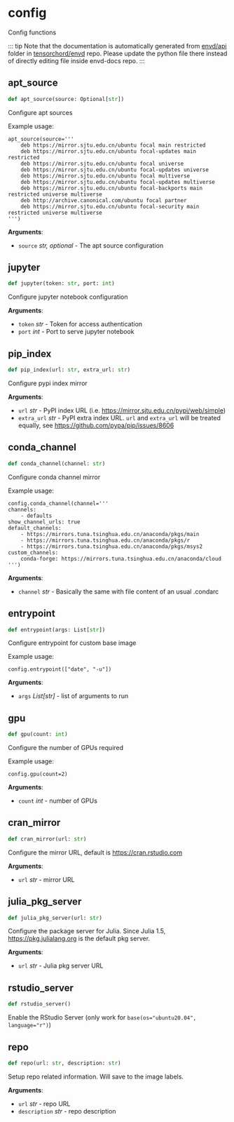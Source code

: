 # config

Config functions

::: tip
Note that the documentation is automatically generated from [envd/api](https://github.com/tensorchord/envd/tree/main/envd/api) folder
in [tensorchord/envd](https://github.com/tensorchord/envd/tree/main/envd/api) repo.
Please update the python file there instead of directly editing file inside envd-docs repo.
:::

## apt\_source

```python
def apt_source(source: Optional[str])
```

Configure apt sources

Example usage:

```
apt_source(source='''
    deb https://mirror.sjtu.edu.cn/ubuntu focal main restricted
    deb https://mirror.sjtu.edu.cn/ubuntu focal-updates main restricted
    deb https://mirror.sjtu.edu.cn/ubuntu focal universe
    deb https://mirror.sjtu.edu.cn/ubuntu focal-updates universe
    deb https://mirror.sjtu.edu.cn/ubuntu focal multiverse
    deb https://mirror.sjtu.edu.cn/ubuntu focal-updates multiverse
    deb https://mirror.sjtu.edu.cn/ubuntu focal-backports main restricted universe multiverse
    deb http://archive.canonical.com/ubuntu focal partner
    deb https://mirror.sjtu.edu.cn/ubuntu focal-security main restricted universe multiverse
''')
```

**Arguments**:

- `source` _str, optional_ - The apt source configuration

## jupyter

```python
def jupyter(token: str, port: int)
```

Configure jupyter notebook configuration

**Arguments**:

- `token` _str_ - Token for access authentication
- `port` _int_ - Port to serve jupyter notebook

## pip\_index

```python
def pip_index(url: str, extra_url: str)
```

Configure pypi index mirror

**Arguments**:

- `url` _str_ - PyPI index URL (i.e. https://mirror.sjtu.edu.cn/pypi/web/simple)
- `extra_url` _str_ - PyPI extra index URL. `url` and `extra_url` will be
  treated equally, see https://github.com/pypa/pip/issues/8606

## conda\_channel

```python
def conda_channel(channel: str)
```

Configure conda channel mirror

Example usage:

```
config.conda_channel(channel='''
channels:
    - defaults
show_channel_urls: true
default_channels:
    - https://mirrors.tuna.tsinghua.edu.cn/anaconda/pkgs/main
    - https://mirrors.tuna.tsinghua.edu.cn/anaconda/pkgs/r
    - https://mirrors.tuna.tsinghua.edu.cn/anaconda/pkgs/msys2
custom_channels:
    conda-forge: https://mirrors.tuna.tsinghua.edu.cn/anaconda/cloud
''')
```

**Arguments**:

- `channel` _str_ - Basically the same with file content of an usual .condarc

## entrypoint

```python
def entrypoint(args: List[str])
```

Configure entrypoint for custom base image

Example usage:

```
config.entrypoint(["date", "-u"])
```

**Arguments**:

- `args` _List[str]_ - list of arguments to run

## gpu

```python
def gpu(count: int)
```

Configure the number of GPUs required

Example usage:

```
config.gpu(count=2)
```

**Arguments**:

- `count` _int_ - number of GPUs

## cran\_mirror

```python
def cran_mirror(url: str)
```

Configure the mirror URL, default is https://cran.rstudio.com

**Arguments**:

- `url` _str_ - mirror URL

## julia\_pkg\_server

```python
def julia_pkg_server(url: str)
```

Configure the package server for Julia.
Since Julia 1.5, https://pkg.julialang.org is the default pkg server.

**Arguments**:

- `url` _str_ - Julia pkg server URL

## rstudio\_server

```python
def rstudio_server()
```

Enable the RStudio Server (only work for `base(os="ubuntu20.04", language="r")`)

## repo

```python
def repo(url: str, description: str)
```

Setup repo related information. Will save to the image labels.

**Arguments**:

- `url` _str_ - repo URL
- `description` _str_ - repo description

